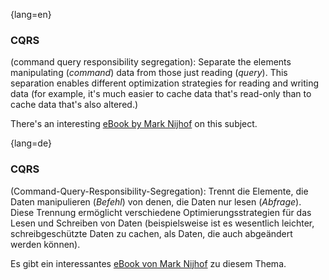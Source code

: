 {lang=en}
### CQRS

(command query responsibility segregation): Separate the elements manipulating
(_command_) data from those just reading (_query_). This separation enables
different optimization strategies for reading and writing data (for example,
  it's much easier to cache data that's read-only than to cache data that's
  also altered.)

There's an interesting [eBook by Mark Nijhof](https://leanpub.com/cqrs)
on this subject.


{lang=de}
### CQRS

(Command-Query-Responsibility-Segregation): Trennt die Elemente, die
Daten manipulieren (*Befehl*) von denen, die Daten nur lesen
(*Abfrage*). Diese Trennung ermöglicht verschiedene
Optimierungsstrategien für das Lesen und Schreiben von Daten
(beispielsweise ist es wesentlich leichter, schreibgeschützte Daten zu
cachen, als Daten, die auch abgeändert werden können).

Es gibt ein interessantes [eBook von Mark Nijhof](https://leanpub.com/cqrs) zu diesem Thema.


